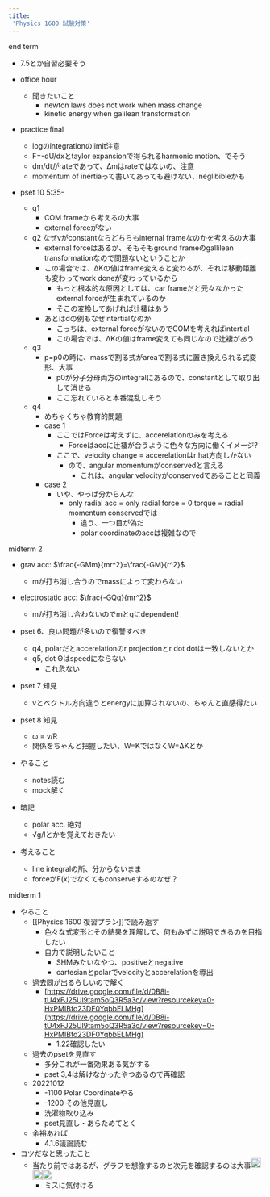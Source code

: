 ```yaml
---
title:
 'Physics 1600 試験対策'
---
```



end term
- 7.5とか自習必要そう

- office hour
    - 聞きたいこと
        - newton laws does not work when mass change
        - kinetic energy when galilean transformation

- practice final
	- logのintegrationのlimit注意
	- F=-dU/dxとtaylor expansionで得られるharmonic motion、でそう
	- dm/dtがrateであって、Δmはrateではないの、注意
	- momentum of inertiaって書いてあっても避けない、neglibibleかも

- pset 10 5:35-
    - q1
        - COM frameから考えるの大事
        - external forceがない
    - q2 なぜvがconstantならどちらもinternal frameなのかを考えるの大事
        - external forceはあるが、そもそもground frameのgallilean transformationなので問題ないということか
        - この場合では、ΔKの値はframe変えると変わるが、それは移動距離も変わってwork doneが変わっているから
            - もっと根本的な原因としては、car frameだと元々なかったexternal forceが生まれているのか
            - そこの変換してあげれば辻褄はあう
        - あとはdの例もなぜintertialなのか
            - こっちは、external forceがないのでCOMを考えればintertial
            - この場合では、ΔKの値はframe変えても同じなので辻褄があう
    - q3
        - p=p0の時に、massで割る式がareaで割る式に置き換えられる式変形、大事
            - p0が分子分母両方のintegralにあるので、constantとして取り出して消せる
            - ここ忘れていると本番混乱しそう
    - q4
        - めちゃくちゃ教育的問題
        - case 1
            - ここではForceは考えずに、accerelationのみを考える
                - Forceはaccに辻褄が合うように色々な方向に働くイメージ?
            - ここで、velocity change = accerelationはr hat方向しかない
                - ので、angular momentumがconservedと言える
                    - これは、angular velocityがconservedであることと同義
        - case 2
            - いや、やっぱ分からんな
                - only radial acc = only radial force = 0 torque = radial momentum conservedでは
                    - 違う、一つ目が偽だ
                    - polar coordinateのaccは複雑なので

midterm 2
- grav acc: $\frac{-GMm}{mr^2}=\frac{-GM}{r^2}$
    - mが打ち消し合うのでmassによって変わらない
- electrostatic acc: $\frac{-GQq}{mr^2}$
    - mが打ち消し合わないのでmとqにdependent!

- pset 6、良い問題が多いので復讐すべき
    - q4, polarだとaccerelationのr projectionとr dot dotは一致しないとか
    - q5, dot Θはspeedにならない
        - これ危ない
- pset 7 知見
    - vとベクトル方向違うとenergyに加算されないの、ちゃんと直感得たい
- pset 8 知見
    - ω = v/R
    - 関係をちゃんと把握したい、W=KではなくW=ΔKとか

- やること
    - notes読む
    - mock解く
- 暗記
    - polar acc. 絶対
    - √g/lとかを覚えておきたい
- 考えること
    - line integralの所、分からないまま
    - forceがF(x)でなくてもconserveするのなぜ？

midterm 1
- やること
    - [[Physics 1600 復習プラン]]で読み返す
        - 色々な式変形とその結果を理解して、何もみずに説明できるのを目指したい
        - 自力で説明したいこと
            - SHMみたいなやつ、positiveとnegative
            - cartesianとpolarでvelocityとaccerelationを導出
    - 過去問が出るらしいので解く
        - [https://drive.google.com/file/d/0B8i-tU4xFJ25Ul9tam5oQ3R5a3c/view?resourcekey=0-HxPMIBfo23DF0YqbbELMHg](https://drive.google.com/file/d/0B8i-tU4xFJ25Ul9tam5oQ3R5a3c/view?resourcekey=0-HxPMIBfo23DF0YqbbELMHg)
            - 1.22確認したい
    - 過去のpsetを見直す
        - 多分これが一番効果ある気がする
        - pset 3,4は解けなかったやつあるので再確認
    - 20221012
        - -1100 Polar Coordinateやる
        - -1200 その他見直し
        - 洗濯物取り込み
        - pset見直し・あらためてとく
    - 余裕あれば
        - 4.1.6議論読む
- コツだなと思ったこと
    - 当たり前ではあるが、グラフを想像するのと次元を確認するのは大事<img src='https://scrapbox.io/api/pages/blu3mo-public/blu3mo/icon' alt='blu3mo.icon' height="19.5"/><img src='https://scrapbox.io/api/pages/blu3mo-public/blu3mo/icon' alt='blu3mo.icon' height="19.5"/><img src='https://scrapbox.io/api/pages/blu3mo-public/blu3mo/icon' alt='blu3mo.icon' height="19.5"/>
        - ミスに気付ける

